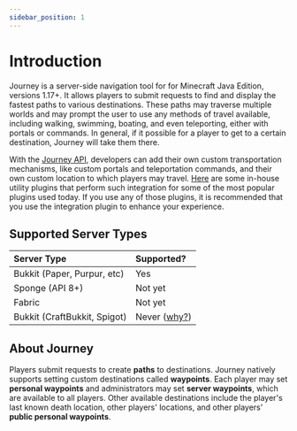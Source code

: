 ```yaml
---
sidebar_position: 1
---
```


# Introduction 
Journey is a server-side navigation tool for for Minecraft Java Edition, versions 1.17+. It allows players to submit requests to find and display the fastest paths to various destinations. These paths may traverse multiple worlds and may prompt the user to use any methods of travel available, including walking, swimming, boating, and even teleporting, either with portals or commands. In general, if it possible for a player to get to a certain destination, Journey will take them there.

With the [Journey API](/docs/category/developers), developers can add their own custom transportation mechanisms, like custom portals and teleportation commands, and their own custom location to which players may travel. [Here](/docs/admin/integration.md) are some in-house utility plugins that perform such integration for some of the most popular plugins used today. If you use any of those plugins, it is recommended that you use the integration plugin to enhance your experience.

## Supported Server Types

| Server Type                  | Supported?                                                     |
| :--------------------------- | :------------------------------------------------------------- |
| Bukkit (Paper, Purpur, etc)  | Yes                                                            |
| Sponge (API 8+)              | Not yet                                                        |
| Fabric                       | Not yet                                                        |
| Bukkit (CraftBukkit, Spigot) | Never ([why?](faq.md#why-are-some-server-types-not-supported)) |

## About Journey

Players submit requests to create **paths** to destinations. Journey natively supports setting custom destinations called **waypoints**. Each player may set **personal waypoints** and administrators may set **server waypoints**, which are available to all players. Other available destinations include the player's last known death location, other players' locations, and other players' **public personal waypoints**.
